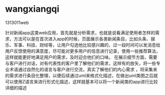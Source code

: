 # wangxiangqi
1313011web

针对新闻app这类web应用，首先就是分析需求，也就是说看满足使用者怎样的需求，方法可以是在首次进入app的时候，页面展示各类新闻条目，比如头条、娱乐、军事、科技、财经等，让用户勾选他比较感兴趣的，过一段时间可以发消息给用户反馈使用的满意度，尽可能对更多用户的信息进行记录，使用一些推荐算法，这样就能更好地满足用户的需求，及时迎合他们的口味。
在展示细节方面，需要与客户进行对话，对有代表性的客户里了解他们的需求，这样有的放矢，将一些专业术语通过自然化的语言与客户进行交流，真实了解他们的内心需求 ，将采集来的需求进行条目化整理，以便后续通过uml来格式化描述，在做出uml类图之后就可以使用Z语言来进行形式化描述，这样就基本可以将一个新闻类的app进行比较详细的描述
